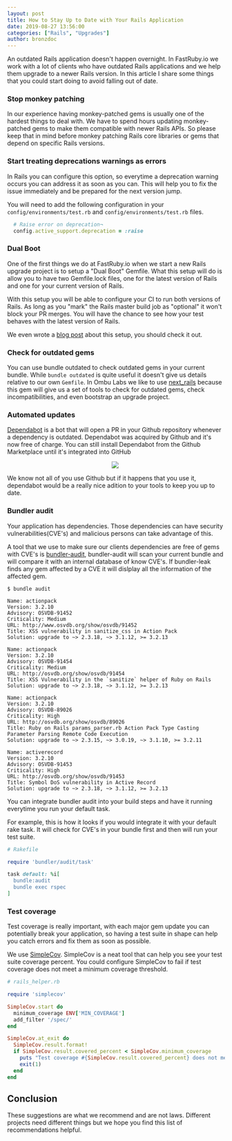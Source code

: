 ```yaml
---
layout: post
title: How to Stay Up to Date with Your Rails Application
date: 2019-08-27 13:56:00
categories: ["Rails", "Upgrades"]
author: bronzdoc
---
```


An outdated Rails application doesn't happen overnight. In FastRuby.io we work with a lot of clients who have outdated Rails applications and we help them upgrade to a newer Rails version. In this article I share some things that you could start doing to avoid falling out of date.

<!--more-->

### Stop monkey patching

In our experience having monkey-patched gems is usually one of the hardest things to deal with. We have to spend hours updating monkey-patched gems to make them compatible with newer Rails APIs. So please keep that in mind before monkey patching Rails core libraries or gems that depend on specific Rails versions.

### Start treating deprecations warnings as errors

In Rails you can configure this option, so everytime a deprecation warning occurs you can address it as soon as you can.
This will help you to fix the issue immediately and be prepared for the next version jump.

You will need to add the following configuration in your `config/environments/test.rb` and `config/environments/test.rb` files.

```ruby
  # Raise error on deprecation¬
  config.active_support.deprecation = :raise
```

### Dual Boot

One of the first things we do at FastRuby.io when we start a new Rails upgrade project is to setup a "Dual Boot" Gemfile.
What this setup will do is allow you to have two Gemfile.lock files, one for the latest version of Rails and one for your current version of Rails.

With this setup you will be able to configure your CI to run both versions of Rails. As long as you "mark" the Rails master build job as "optional" it won't block your PR merges. You will have the chance to see how your test behaves with the latest version of Rails.

We even wrote a [blog post](https://www.fastruby.io/blog/upgrade-rails/dual-boot/dual-boot-with-rails-6-0-beta.html) about this setup, you should check it out.

### Check for outdated gems

You can use bundle outdated to check outdated gems in your current bundle. While `bundle outdated` is quite useful it doesn't give us details relative to our own `Gemfile`. In Ombu Labs we like to use  [next_rails](https://rubygems.org/gems/next_rails/versions/1.0.0) because this gem will give us a set of tools to check for outdated gems, check incompatibilities, and even bootstrap an upgrade project.

### Automated updates
[Dependabot](https://dependabot.com/) is a bot that will open a PR in your Github repository whenever a dependency is outdated. Dependabot was acquired by Github and it's now free of charge.
You can still install Dependabot from the Github Marketplace until it's integrated into GitHub

<div style="text-align: center; width: 500px;">
  <img src="/blog/assets/images/dependabot/dependabot.png">
</div>

We know not all of you use Github but if it happens that you use it, dependabot would be a really nice adition to your tools to keep you up to date.

### Bundler audit

Your application has dependencies. Those dependencies can have security vulnerabilities(CVE's) and malicious persons can take advantage of this.

A tool that we use to make sure our clients dependencies are free of gems with CVE's is [bundler-audit](https://github.com/rubysec/bundler-audit), bundler-audit will scan your current bundle and will compare it with an internal database of know CVE's. If bundler-leak finds any gem affected by a CVE it will dislplay all the information of the affected gem.

```shell
$ bundle audit

Name: actionpack
Version: 3.2.10
Advisory: OSVDB-91452
Criticality: Medium
URL: http://www.osvdb.org/show/osvdb/91452
Title: XSS vulnerability in sanitize_css in Action Pack
Solution: upgrade to ~> 2.3.18, ~> 3.1.12, >= 3.2.13

Name: actionpack
Version: 3.2.10
Advisory: OSVDB-91454
Criticality: Medium
URL: http://osvdb.org/show/osvdb/91454
Title: XSS Vulnerability in the `sanitize` helper of Ruby on Rails
Solution: upgrade to ~> 2.3.18, ~> 3.1.12, >= 3.2.13

Name: actionpack
Version: 3.2.10
Advisory: OSVDB-89026
Criticality: High
URL: http://osvdb.org/show/osvdb/89026
Title: Ruby on Rails params_parser.rb Action Pack Type Casting Parameter Parsing Remote Code Execution
Solution: upgrade to ~> 2.3.15, ~> 3.0.19, ~> 3.1.10, >= 3.2.11

Name: activerecord
Version: 3.2.10
Advisory: OSVDB-91453
Criticality: High
URL: http://osvdb.org/show/osvdb/91453
Title: Symbol DoS vulnerability in Active Record
Solution: upgrade to ~> 2.3.18, ~> 3.1.12, >= 3.2.13

```

You can integrate bundler audit into your build steps and have it running everytime you run your default task.

For example, this is how it looks if you would integrate it with your default rake task. It will check for CVE's in your bundle first and then will run your test suite.

```ruby
# Rakefile

require 'bundler/audit/task'

task default: %i[
  bundle:audit
  bundle exec rspec
]
```

### Test coverage

Test coverage is really important, with each major gem update you can potentially break your application, so having a test suite in shape can help you catch errors and fix them as soon as possible.

We use [SimpleCov](https://github.com/colszowka/simplecov). SimpleCov is a neat tool that can help you see your test suite coverage percent.
You could configure SimpleCov to fail if test coverage does not meet a minimum coverage threshold.

```ruby
# rails_helper.rb

require 'simplecov'

SimpleCov.start do
  minimum_coverage ENV['MIN_COVERAGE']
  add_filter '/spec/'
end

SimpleCov.at_exit do
  SimpleCov.result.format!
  if SimpleCov.result.covered_percent < SimpleCov.minimum_coverage
    puts "Test coverage #{SimpleCov.result.covered_percent} does not met the minimum coverage #{treshold SimpleCov.minimum_coverage}"
    exit(1)
  end
end
```

## Conclusion

These suggestions are what we recommend and are not laws. Different projects need different things but we hope you find this list of recommendations helpful.
